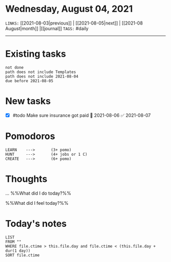 # Wednesday, August 04, 2021
`LINKS:` [[2021-08-03|previous]] | [[2021-08-05|next]] | [[2021-08 August|month]] |[[journal]] 
`TAGS:` #daily

---
# Existing tasks
```tasks
not done
path does not include Templates
path does not include 2021-08-04
due before 2021-08-05
```

# New tasks
- [x] #todo Make sure insurance got paid 📅 2021-08-06 ✅ 2021-08-07

# Pomodoros
```
LEARN    ---> 		(3+ pomo)
HUNT     ---> 		(4+ jobs or 1 C)
CREATE   --->  		(6+ pomo)
```

# Thoughts
...
%%What did I do today?%%

%%What did I feel today?%%

# Today's notes
```dataview
LIST 
FROM ""
WHERE file.ctime > this.file.day and file.ctime < (this.file.day + dur(1 day))
SORT file.ctime
```
